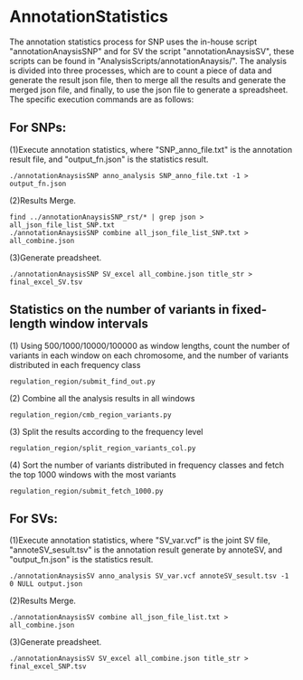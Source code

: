 AnnotationStatistics
======

The annotation statistics process for SNP uses the in-house script "annotationAnaysisSNP" and for SV the script "annotationAnaysisSV", these scripts can be found in  "AnalysisScripts/annotationAnaysis/". The analysis is divided into three processes, which are to count a piece of data and generate the result json file, then to merge all the results and generate the merged json file, and finally, to use the json file to generate a spreadsheet. The specific execution commands are as follows:

## For SNPs:
(1)Execute annotation statistics, where "SNP_anno_file.txt" is the annotation result file, and "output_fn.json" is the statistics result.
```
./annotationAnaysisSNP anno_analysis SNP_anno_file.txt -1 > output_fn.json
```
(2)Results Merge.
```
find ../annotationAnaysisSNP_rst/* | grep json > all_json_file_list_SNP.txt
./annotationAnaysisSNP combine all_json_file_list_SNP.txt > all_combine.json
```
(3)Generate preadsheet.
```
./annotationAnaysisSNP SV_excel all_combine.json title_str > final_excel_SV.tsv
```

## Statistics on the number of variants in fixed-length window intervals
(1) Using 500/1000/10000/100000 as window lengths, count the number of variants in each window on each chromosome, and the number of variants distributed in each frequency class
```  
regulation_region/submit_find_out.py
```
(2) Combine all the analysis results in all windows
```
regulation_region/cmb_region_variants.py
```
(3) Split the results according to the frequency level
```
regulation_region/split_region_variants_col.py
```
(4) Sort the number of variants distributed in frequency classes and fetch the top 1000 windows with the most variants
```
regulation_region/submit_fetch_1000.py
```


## For SVs:
(1)Execute annotation statistics, where "SV_var.vcf" is the joint SV file, "annoteSV_sesult.tsv" is the annotation result generate by annoteSV, and "output_fn.json" is the statistics result.
```
./annotationAnaysisSV anno_analysis SV_var.vcf annoteSV_sesult.tsv -1 0 NULL output.json 
```
(2)Results Merge.
```
./annotationAnaysisSV combine all_json_file_list.txt > all_combine.json
```
(3)Generate preadsheet.
```
./annotationAnaysisSV SV_excel all_combine.json title_str > final_excel_SNP.tsv
```
